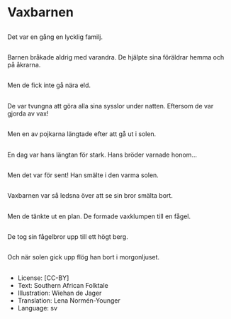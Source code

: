 # Vaxbarnen

##
Det var en gång en lycklig familj.

##
Barnen bråkade aldrig med varandra. De hjälpte sina föräldrar hemma och på åkrarna.

##
Men de fick inte gå nära eld.

##
De var tvungna att göra alla sina sysslor under natten. Eftersom de var gjorda av vax!

##
Men en av pojkarna längtade efter att gå ut i solen.

##
En dag var hans längtan för stark. Hans bröder varnade honom…

##
Men det var för sent! Han smälte i den varma solen.

##
Vaxbarnen var så ledsna över att se sin bror smälta bort.

##
Men de tänkte ut en plan. De formade vaxklumpen till en fågel.

##
De tog sin fågelbror upp till ett högt berg.

##
Och när solen gick upp flög han bort i morgonljuset.

##
* License: [CC-BY]
* Text: Southern African Folktale
* Illustration: Wiehan de Jager
* Translation: Lena Normén-Younger
* Language: sv
